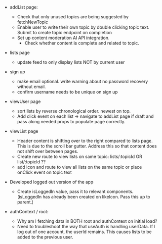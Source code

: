 
- addList page:
    - Check that only unused topics are being suggested by fetchNewTopic
    - Enable user to write their own topic by double clicking topic text. Submit to create topic endpoint on completion
    - Set up content moderation AI API integration.
        - Check whether content is complete and related to topic. 


- lists page
    - update feed to only display lists NOT by current user

- sign up
    - make email optional. write warning about no password recovery without email.
    - confirm username needs to be unique on sign up

- viewUser page
    - sort lists by reverse chronological order. newest on top.
    - Add click event on each list -> navigate to addList page if draft and pass along needed props to populate page correctly.

- viewList page
    - Header content is shifting over to the right compared to lists page. This is due to the scroll bar gutter. Address this so that content does not shift over between pages.
    - Create new route to view lists on same topic: lists/:topicId OR list/:topicId ??
    - add icon and route to view all lists on the same topic or place onClick event on topic text


- Developed logged out version of the app
    - Create isLoggedIn value, pass it to relevant components. (isLoggedIn has already been created on likeIcon. Pass this up to parent.)


- authContext / root:
    - Why am I fetching data in BOTH root and authContext on initial load?
    - Need to troubleshoot the way that useAuth is handling userData. 
        If I log out of one account, the userId remains. This causes lists to be added to the previous user. 


